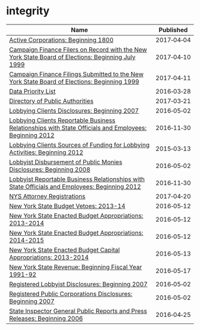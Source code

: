 # integrity

Name | Published
---- | ---------
[Active Corporations: Beginning 1800](../datasets/n9v6-gdp6.md) | 2017&#x2011;04&#x2011;04
[Campaign Finance Filers on Record with the New York State Board of Elections: Beginning July 1999](../datasets/p9kb-7ijk.md) | 2017&#x2011;04&#x2011;10
[Campaign Finance Filings Submitted to the New York State Board of Elections: Beginning 1999](../datasets/55r5-jny4.md) | 2017&#x2011;04&#x2011;11
[Data Priority List](../datasets/yjnx-i3j5.md) | 2016&#x2011;03&#x2011;28
[Directory of Public Authorities](../datasets/4vym-q77x.md) | 2017&#x2011;03&#x2011;21
[Lobbying Clients Disclosures: Beginning 2007](../datasets/8bmh-tuz3.md) | 2016&#x2011;05&#x2011;02
[Lobbying Clients Reportable Business Relationships with State Officials and Employees: Beginning 2012](../datasets/238s-kr2h.md) | 2016&#x2011;11&#x2011;30
[Lobbying Clients Sources of Funding for Lobbying Activities: Beginning 2012](../datasets/m8it-6x3c.md) | 2015&#x2011;03&#x2011;13
[Lobbyist Disbursement of Public Monies Disclosures: Beginning 2008](../datasets/scx8-uayk.md) | 2016&#x2011;05&#x2011;02
[Lobbyist Reportable Business Relationships with State Officials and Employees: Beginning 2012](../datasets/jtad-7m6s.md) | 2016&#x2011;11&#x2011;30
[NYS Attorney Registrations](../datasets/eqw2-r5nb.md) | 2017&#x2011;04&#x2011;20
[New York State Budget Vetoes: 2013-14](../datasets/674u-sjky.md) | 2016&#x2011;05&#x2011;12
[New York State Enacted Budget Appropriations: 2013-2014](../datasets/wbuv-35mw.md) | 2016&#x2011;05&#x2011;12
[New York State Enacted Budget Appropriations: 2014-2015](../datasets/rkm7-fnc2.md) | 2016&#x2011;05&#x2011;12
[New York State Enacted Budget Capital Appropriations: 2013-2014](../datasets/tc88-gm5r.md) | 2016&#x2011;05&#x2011;13
[New York State Revenue: Beginning Fiscal Year 1991-92](../datasets/eda3-in2f.md) | 2016&#x2011;05&#x2011;17
[Registered Lobbyist Disclosures: Beginning 2007](../datasets/djsm-9cw7.md) | 2016&#x2011;05&#x2011;02
[Registered Public Corporations Disclosures: Beginning 2007](../datasets/kn2d-a3m3.md) | 2016&#x2011;05&#x2011;02
[State Inspector General Public Reports and Press Releases: Beginning 2006](../datasets/ptx6-hh79.md) | 2016&#x2011;04&#x2011;25


